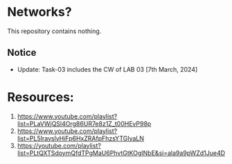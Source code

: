 # Networks?
This repository contains nothing.
## Notice
- Update: Task-03 includes the CW of LAB 03 [7th March, 2024]
# Resources:
1. https://www.youtube.com/playlist?list=PLaVWjQSl4Org86UR7e8z1Z_t00HEvP98p
2. https://www.youtube.com/playlist?list=PL5IrayslvHiFp6HxZRAfpFhzsYTGIyaLN
3. https://youtube.com/playlist?list=PLtQXTSdoymQfdTPgMaU6PhvtGtKOgINbE&si=ala9a9pWZd1Jue4D

